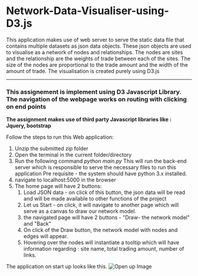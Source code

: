 # Network-Data-Visualiser-using-D3.js



<p>This application makes use of web server to serve the static data file that contains multiple datasets as json data objects. These json objects are used to visualise as a network of nodes and relationships. The nodes are sites and the relationship are the weights of trade between each of the sites. The size of the nodes are proportional to the trade amount and the width of the amount of trade. The visualisation is created purely using D3.js</p>

<hr>

<h3>This assignement is implement using D3 Javascript Library. The navigation of the webpage works on routing with clicking on end points</h3>

<b>The assignment makes use of third party Javascript libraries like : Jquery, bootstrap</b>

Follow the steps to run this Web application:

1.  Unzip the submitted zip folder
2.  Open the terminal in the current folder/directory
3.  Run the following command 
        <i>python main.py</i> 
        This will run the back-end server which is responsible to serve the necessary files to run this application
    Pre requisite - the system should have python 3.x installed.
4.  navigate to localhost:5000 in the browser
5.  The home page will have 2 buttons:
    1. Load JSON data - on click of this button, the json data will be read and will be made available to other functions of the project
    2. Let us Start - on click, it will navigate to another page which will serve as a canvas to draw our network model.
    3. the navigated page will have 2 buttons - "Draw- the network model" and "Back"
    4. On click of the Draw button, the network model with nodes and edges will appear.
    5. Hovering over the nodes will instantiate a tooltip which will have information regarding : site name, total trading amount, number of links.

The application on start up looks like this.
![Open up Image](https://github.com/girish1993/girish1993.github.io/blob/master/1.png)

